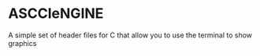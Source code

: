 # ASCCIeNGINE
A simple set of header files for C that allow you to use the terminal to show graphics
